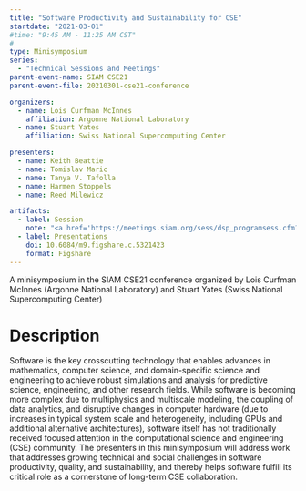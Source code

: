 ```yaml
---
title: "Software Productivity and Sustainability for CSE"
startdate: "2021-03-01"
#time: "9:45 AM - 11:25 AM CST"
#
type: Minisymposium 
series: 
  - "Technical Sessions and Meetings"
parent-event-name: SIAM CSE21
parent-event-file: 20210301-cse21-conference

organizers:
  - name: Lois Curfman McInnes
    affiliation: Argonne National Laboratory
  - name: Stuart Yates
    affiliation: Swiss National Supercomputing Center

presenters:
  - name: Keith Beattie
  - name: Tomislav Maric
  - name: Tanya V. Tafolla
  - name: Harmen Stoppels
  - name: Reed Milewicz

artifacts:
  - label: Session
    note: "<a href='https://meetings.siam.org/sess/dsp_programsess.cfm?SESSIONCODE=70085'>MS30</a>"
  - label: Presentations
    doi: 10.6084/m9.figshare.c.5321423
    format: Figshare
---
```


A minisymposium in the SIAM CSE21 conference organized by Lois Curfman McInnes (Argonne National Laboratory) and Stuart Yates (Swiss National Supercomputing Center)

# Description

Software is the key crosscutting technology that enables advances in mathematics, computer science, and domain-specific science and engineering to achieve robust simulations and analysis for predictive science, engineering, and other research fields. While software is becoming more complex due to multiphysics and multiscale modeling, the coupling of data analytics, and disruptive changes in computer hardware (due to increases in typical system scale and heterogeneity, including GPUs and additional alternative architectures), software itself has not traditionally received focused attention in the computational science and engineering (CSE) community. The presenters in this minisymposium will address work that addresses growing technical and social challenges in software productivity, quality, and sustainability, and thereby helps software fulfill its critical role as a cornerstone of long-term CSE collaboration.
